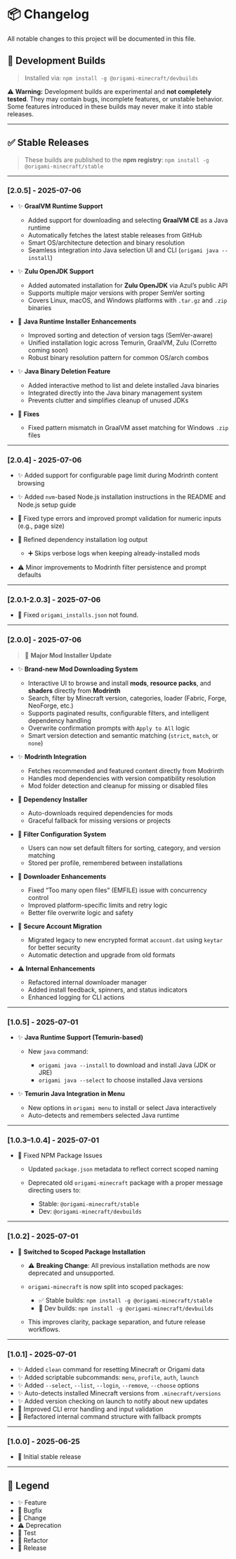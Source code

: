 # 📦 Changelog

All notable changes to this project will be documented in this file.

## 🔁 Development Builds

> Installed via:
> `npm install -g @origami-minecraft/devbuilds`

⚠️ **Warning:**
Development builds are experimental and **not completely tested**.
They may contain bugs, incomplete features, or unstable behavior.
Some features introduced in these builds may never make it into stable releases.

---

## ✅ Stable Releases

> These builds are published to the **npm registry**:
> `npm install -g @origami-minecraft/stable`

---

### \[2.0.5] - 2025-07-06

* ✨ **GraalVM Runtime Support**

  * Added support for downloading and selecting **GraalVM CE** as a Java runtime
  * Automatically fetches the latest stable releases from GitHub
  * Smart OS/architecture detection and binary resolution
  * Seamless integration into Java selection UI and CLI (`origami java --install`)

* ✨ **Zulu OpenJDK Support**

  * Added automated installation for **Zulu OpenJDK** via Azul’s public API
  * Supports multiple major versions with proper SemVer sorting
  * Covers Linux, macOS, and Windows platforms with `.tar.gz` and `.zip` binaries

* 🔄 **Java Runtime Installer Enhancements**

  * Improved sorting and detection of version tags (SemVer-aware)
  * Unified installation logic across Temurin, GraalVM, Zulu (Corretto coming soon)
  * Robust binary resolution pattern for common OS/arch combos

* ✨ **Java Binary Deletion Feature**

  * Added interactive method to list and delete installed Java binaries
  * Integrated directly into the Java binary management system
  * Prevents clutter and simplifies cleanup of unused JDKs

* 🐛 **Fixes**

  * Fixed pattern mismatch in GraalVM asset matching for Windows `.zip` files

---

### \[2.0.4] - 2025-07-06

* ✨ Added support for configurable page limit during Modrinth content browsing
* ✨ Added `nvm`-based Node.js installation instructions in the README and Node.js setup guide
* 🐛 Fixed type errors and improved prompt validation for numeric inputs (e.g., page size)
* 🔄 Refined dependency installation log output

  * ➕ Skips verbose logs when keeping already-installed mods
* ⚠️ Minor improvements to Modrinth filter persistence and prompt defaults

---

### \[2.0.1-2.0.3] - 2025-07-06

* 🐛 Fixed `origami_installs.json` not found.

---

### \[2.0.0] - 2025-07-06

> 🚀 **Major Mod Installer Update**

* ✨ **Brand-new Mod Downloading System**

  * Interactive UI to browse and install **mods**, **resource packs**, and **shaders** directly from **Modrinth**
  * Search, filter by Minecraft version, categories, loader (Fabric, Forge, NeoForge, etc.)
  * Supports paginated results, configurable filters, and intelligent dependency handling
  * Overwrite confirmation prompts with `Apply to All` logic
  * Smart version detection and semantic matching (`strict`, `match`, or `none`)

* ✨ **Modrinth Integration**

  * Fetches recommended and featured content directly from Modrinth
  * Handles mod dependencies with version compatibility resolution
  * Mod folder detection and cleanup for missing or disabled files

* 🔄 **Dependency Installer**

  * Auto-downloads required dependencies for mods
  * Graceful fallback for missing versions or projects

* 🔄 **Filter Configuration System**

  * Users can now set default filters for sorting, category, and version matching
  * Stored per profile, remembered between installations

* 🐛 **Downloader Enhancements**

  * Fixed “Too many open files” (EMFILE) issue with concurrency control
  * Improved platform-specific limits and retry logic
  * Better file overwrite logic and safety

* 🔐 **Secure Account Migration**

  * Migrated legacy to new encrypted format `account.dat` using `keytar` for better security
  * Automatic detection and upgrade from old formats


* ⚠️ **Internal Enhancements**

  * Refactored internal downloader manager
  * Added install feedback, spinners, and status indicators
  * Enhanced logging for CLI actions

---

### \[1.0.5] - 2025-07-01

* ✨ **Java Runtime Support (Temurin-based)**

  * New `java` command:

    * `origami java --install` to download and install Java (JDK or JRE)
    * `origami java --select` to choose installed Java versions
* ✨ **Temurin Java Integration in Menu**

  * New options in `origami menu` to install or select Java interactively
  * Auto-detects and remembers selected Java runtime

---

### \[1.0.3–1.0.4] - 2025-07-01

* 🐛 Fixed NPM Package Issues

  * Updated `package.json` metadata to reflect correct scoped naming
  * Deprecated old `origami-minecraft` package with a proper message directing users to:

    * Stable: `@origami-minecraft/stable`
    * Dev: `@origami-minecraft/devbuilds`

---

### \[1.0.2] - 2025-07-01

* 🔄 **Switched to Scoped Package Installation**

  * ⚠️ **Breaking Change**: All previous installation methods are now deprecated and unsupported.
  * `origami-minecraft` is now split into scoped packages:

    * ✅ Stable builds: `npm install -g @origami-minecraft/stable`
    * 🧪 Dev builds: `npm install -g @origami-minecraft/devbuilds`
  * This improves clarity, package separation, and future release workflows.

---

### \[1.0.1] - 2025-07-01

* ✨ Added `clean` command for resetting Minecraft or Origami data
* ✨ Added scriptable subcommands: `menu`, `profile`, `auth`, `launch`
* ✨ Added `--select`, `--list`, `--login`, `--remove`, `--choose` options
* ✨ Auto-detects installed Minecraft versions from `.minecraft/versions`
* ✨ Added version checking on launch to notify about new updates
* 🔄 Improved CLI error handling and input validation
* 🔄 Refactored internal command structure with fallback prompts

---

### \[1.0.0] - 2025-06-25

* 🎉 Initial stable release

---

## 📌 Legend

* ✨ Feature
* 🐛 Bugfix
* 🔄 Change
* ⚠️ Deprecation
* 🧪 Test
* 🚧 Refactor
* 🎉 Release